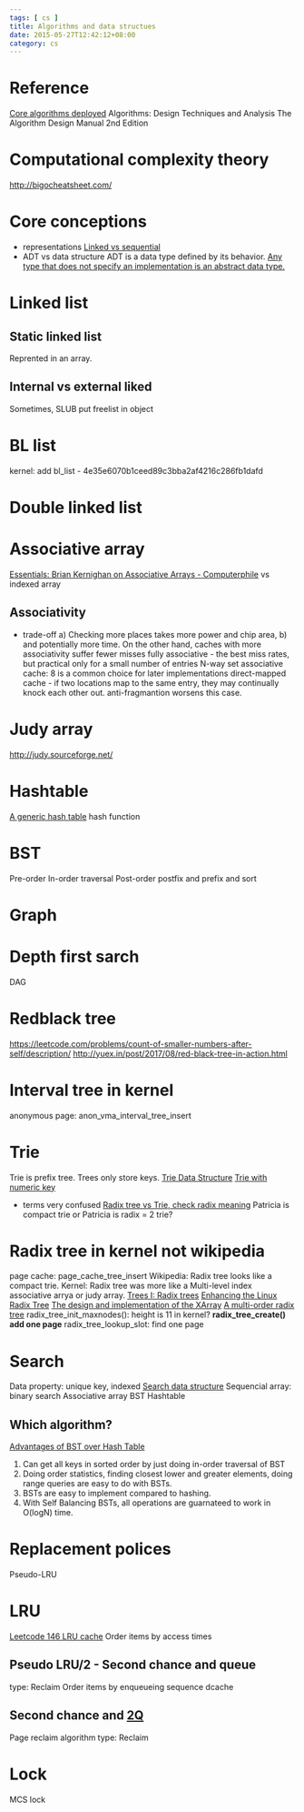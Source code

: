 ```yaml
---
tags: [ cs ] 
title: Algorithms and data structues
date: 2015-05-27T12:42:12+08:00 
category: cs
---
```

# Reference
[Core algorithms deployed](http://cstheory.stackexchange.com/questions/19759/core-algorithms-deployed#)
Algorithms: Design Techniques and Analysis
The Algorithm Design Manual 2nd Edition

# Computational complexity theory
http://bigocheatsheet.com/

# Core conceptions
* representations
[Linked vs sequential](https://www.geeksforgeeks.org/binary-tree-array-implementation/)
* ADT vs data structure
ADT is a data type defined by its behavior. 
[Any type that does not specify an implementation is an abstract data type.](https://en.wikipedia.org/wiki/Data_type#Abstract_data_types)

# Linked list
## Static linked list
Reprented in an array.
## Internal vs external liked
Sometimes, SLUB put freelist in object

# BL list
kernel: add bl_list - 4e35e6070b1ceed89c3bba2af4216c286fb1dafd

# Double linked list

# Associative array
[Essentials: Brian Kernighan on Associative Arrays - Computerphile](https://www.youtube.com/watch?v=qTZJLJ3Gm6Q)
vs indexed array
## Associativity
* trade-off
a) Checking more places takes more power and chip area, 
b) and potentially more time. On the other hand, caches with more associativity suffer fewer misses
fully associative - the best miss rates, but practical only for a small number of entries
N-way set associative cache: 8 is a common choice for later implementations
direct-mapped cache - if two locations map to the same entry, they may continually knock each other out. anti-fragmantion worsens this case.

# Judy array
http://judy.sourceforge.net/

# Hashtable
[A generic hash table](https://lwn.net/Articles/510202/)
hash function

# BST
Pre-order
In-order traversal
Post-order
postfix and prefix and sort


# Graph

# Depth first sarch
DAG


# Redblack tree
https://leetcode.com/problems/count-of-smaller-numbers-after-self/description/
http://yuex.in/post/2017/08/red-black-tree-in-action.html

# Interval tree in kernel
anonymous page: anon_vma_interval_tree_insert

# Trie
Trie is prefix tree.
Trees only store keys.
[Trie Data Structure](https://www.youtube.com/watch?v=AXjmTQ8LEoI)
[Trie with numeric key](https://www.youtube.com/watch?v=MC-iQHFdEDI)
* terms very confused
[Radix tree vs Trie, check radix meaning](https://stackoverflow.com/questions/14708134/what-is-the-difference-between-trie-and-radix-trie-data-structures)
Patricia is compact trie or Patricia is radix = 2 trie?

# Radix tree in kernel not wikipedia
page cache: page_cache_tree_insert
Wikipedia: Radix tree looks like a compact trie.
Kernel: Radix tree was more like a Multi-level index associative arrya or judy array.
[Trees I: Radix trees](https://lwn.net/Articles/175432/)
[Enhancing the Linux Radix Tree](http://events17.linuxfoundation.org/sites/events/files/slides/LinuxConNA2016%20-%20Radix%20Tree.pdf)
[The design and implementation of the XArray](https://www.youtube.com/watch?v=v0C9_Fp-co4)
[A multi-order radix tree](https://lwn.net/Articles/688130/)
radix_tree_init_maxnodes(): height is 11 in kernel?
__radix_tree_create() add one page__
radix_tree_lookup_slot: find one page

# Search
Data property: unique key, indexed
[Search data structure](https://en.wikipedia.org/wiki/Search_data_structure)
Sequencial array: binary search
Associative array
BST
Hashtable
## Which algorithm?
[Advantages of BST over Hash Table](https://www.geeksforgeeks.org/advantages-of-bst-over-hash-table/)
1. Can get all keys in sorted order  by just doing in-order traversal of BST
2. Doing order statistics, finding closest lower and greater elements, doing range  queries  are easy to do with BSTs.
3. BSTs are easy to implement compared to hashing.
4. With Self Balancing BSTs, all operations are guarnateed to work in O(logN) time.

# Replacement polices
Pseudo-LRU

# LRU
[Leetcode 146 LRU cache](https://leetcode.com/problems/lru-cache/description/)
Order items by access times
## Pseudo LRU/2 - Second chance and queue
type: Reclaim
Order items by enqueueing sequence
dcache
## Second chance and [2Q](https://pdfs.semanticscholar.org/d62d/e5f995164fff50f5ce61c0113f6bc9f04225.pdf)
Page reclaim algorithm
type: Reclaim

# Lock
MCS lock

